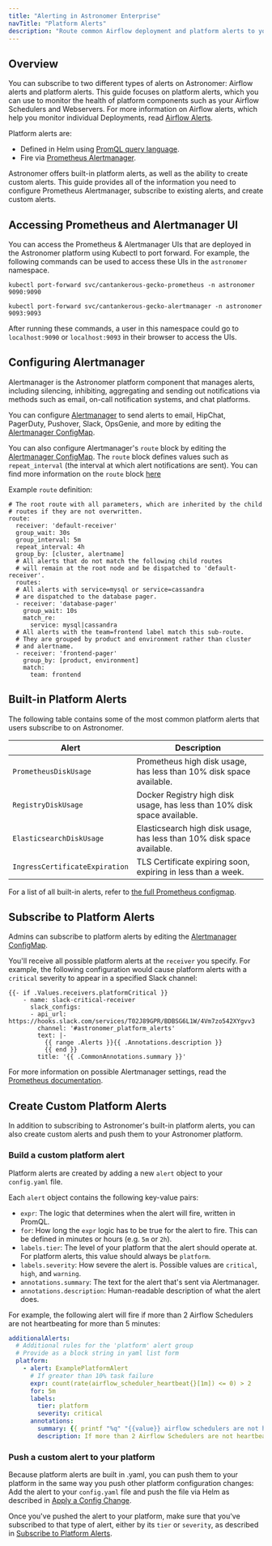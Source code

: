 ```yaml
---
title: "Alerting in Astronomer Enterprise"
navTitle: "Platform Alerts"
description: "Route common Airflow deployment and platform alerts to your preferred channel, via Prometheus Alertmanager."
---
```


## Overview

You can subscribe to two different types of alerts on Astronomer: Airflow alerts and platform alerts. This guide focuses on platform alerts, which you can use to monitor the health of platform components such as your Airflow Schedulers and Webservers. For more information on Airflow alerts, which help you monitor individual Deployments, read [Airflow Alerts](https://www.astronomer.io/docs/cloud/stable/customize-airflow/airflow-alerts).

Platform alerts are:
- Defined in Helm using [PromQL query language](https://prometheus.io/docs/prometheus/latest/querying/basics/).
- Fire via [Prometheus Alertmanager](https://prometheus.io/docs/alerting/alertmanager).

Astronomer offers built-in platform alerts, as well as the ability to create custom alerts. This guide provides all of the information you need to configure Prometheus Alertmanager, subscribe to existing alerts, and create custom alerts.

## Accessing Prometheus and Alertmanager UI

You can access the Prometheus & Alertmanager UIs that are deployed in the Astronomer platform using Kubectl to port forward. For example, the following commands can be used to access these UIs in the `astronomer` namespace.

```
kubectl port-forward svc/cantankerous-gecko-prometheus -n astronomer 9090:9090
```
```
kubectl port-forward svc/cantankerous-gecko-alertmanager -n astronomer 9093:9093
```

After running these commands, a user in this namespace could go to `localhost:9090` or `localhost:9093` in their browser to access the UIs.

## Configuring Alertmanager

Alertmanager is the Astronomer platform component that manages alerts, including silencing, inhibiting, aggregating and sending out notifications via methods such as email, on-call notification systems, and chat platforms.

You can configure [Alertmanager](https://prometheus.io/docs/alerting/configuration/) to send alerts to email, HipChat, PagerDuty, Pushover, Slack, OpsGenie, and more by editing the [Alertmanager ConfigMap](https://github.com/astronomer/astronomer/blob/master/charts/alertmanager/templates/alertmanager-configmap.yaml).

You can also configure Alertmanager's `route` block by editing the [Alertmanager ConfigMap](https://github.com/astronomer/astronomer/blob/master/charts/alertmanager/templates/alertmanager-configmap.yaml). The `route` block defines values such as `repeat_interval` (the interval at which alert notifications are sent). You can find more information on the `route` block [here](https://prometheus.io/docs/alerting/configuration/#route)

Example `route` definition:

```
# The root route with all parameters, which are inherited by the child
# routes if they are not overwritten.
route:
  receiver: 'default-receiver'
  group_wait: 30s
  group_interval: 5m
  repeat_interval: 4h
  group_by: [cluster, alertname]
  # All alerts that do not match the following child routes
  # will remain at the root node and be dispatched to 'default-receiver'.
  routes:
  # All alerts with service=mysql or service=cassandra
  # are dispatched to the database pager.
  - receiver: 'database-pager'
    group_wait: 10s
    match_re:
      service: mysql|cassandra
  # All alerts with the team=frontend label match this sub-route.
  # They are grouped by product and environment rather than cluster
  # and alertname.
  - receiver: 'frontend-pager'
    group_by: [product, environment]
    match:
      team: frontend
```

## Built-in Platform Alerts

The following table contains some of the most common platform alerts that users subscribe to on Astronomer.

| Alert | Description |
| ------------- | ------------- |
| `PrometheusDiskUsage` | Prometheus high disk usage, has less than 10% disk space available. |
| `RegistryDiskUsage` | Docker Registry high disk usage, has less than 10% disk space available. |
| `ElasticsearchDiskUsage` | Elasticsearch high disk usage, has less than 10% disk space available. |
| `IngressCertificateExpiration` | TLS Certificate expiring soon, expiring in less than a week. |

For a list of all built-in alerts, refer to [the full Prometheus configmap](https://github.com/astronomer/astronomer/blob/master/charts/prometheus/templates/prometheus-alerts-configmap.yaml).

## Subscribe to Platform Alerts

Admins can subscribe to platform alerts by editing the [Alertmanager ConfigMap](https://github.com/astronomer/astronomer/blob/master/charts/alertmanager/templates/alertmanager-configmap.yaml).

You'll receive all possible platform alerts at the `receiver` you specify. For example, the following configuration would cause platform alerts with a `critical` severity to appear in a specified Slack channel:
```
{{- if .Values.receivers.platformCritical }}
    - name: slack-critical-receiver
      slack_configs:
      - api_url: https://hooks.slack.com/services/T02J89GPR/BDBSG6L1W/4Vm7zo542XYgvv3
        channel: '#astronomer_platform_alerts'
        text: |-
          {{ range .Alerts }}{{ .Annotations.description }}
          {{ end }}
        title: '{{ .CommonAnnotations.summary }}'
```

For more information on possible Alertmanager settings, read the [Prometheus documentation](https://prometheus.io/docs/alerting/configuration/).

## Create Custom Platform Alerts

In addition to subscribing to Astronomer's built-in platform alerts, you can also create custom alerts and push them to your Astronomer platform.

### Build a custom platform alert

Platform alerts are created by adding a new `alert` object to your `config.yaml` file.

Each `alert` object contains the following key-value pairs:

* `expr`: The logic that determines when the alert will fire, written in PromQL.
* `for`: How long the `expr` logic has to be true for the alert to fire. This can be defined in minutes or hours (e.g. `5m` or `2h`).
* `labels.tier`: The level of your platform that the alert should operate at. For platform alerts, this value should always be `platform`.
* `labels.severity`: How severe the alert is. Possible values are `critical`, `high`, and `warning`.
* `annotations.summary`: The text for the alert that's sent via Alertmanager.
* `annotations.description`: Human-readable description of what the alert does.

For example, the following alert will fire if more than 2 Airflow Schedulers are not heartbeating for more than 5 minutes:

```yaml
additionalAlerts:
  # Additional rules for the 'platform' alert group
  # Provide as a block string in yaml list form
  platform:
    - alert: ExamplePlatformAlert
      # If greater than 10% task failure
      expr: count(rate(airflow_scheduler_heartbeat{}[1m]) <= 0) > 2
      for: 5m
      labels:
        tier: platform
        severity: critical  
      annotations:
        summary: {{ printf "%q" "{{value}} airflow schedulers are not heartbeating." }}
        description: If more than 2 Airflow Schedulers are not heartbeating for more than 5 minutes, this alert fires.
```

### Push a custom alert to your platform

Because platform alerts are built in .yaml, you can push them to your platform in the same way you push other platform configuration changes: Add the alert to your `config.yaml` file and push the file via Helm as described in [Apply a Config Change](https://www.astronomer.io/docs/enterprise/stable/manage-astronomer/apply-platform-config).

Once you've pushed the alert to your platform, make sure that you've subscribed to that type of alert, either by its `tier` or `severity`, as described in [Subscribe to Platform Alerts](https://www.astronomer.io/docs/enterprise/v0.23/monitor/platform-alerts#subscribe-to-platform-alerts).
